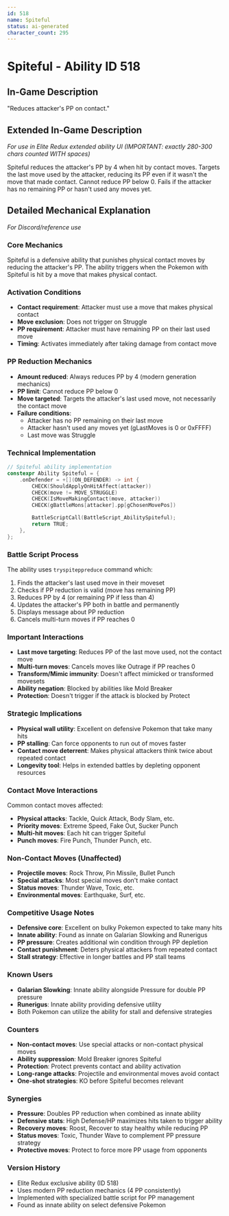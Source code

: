 ```yaml
---
id: 518
name: Spiteful
status: ai-generated
character_count: 295
---
```


# Spiteful - Ability ID 518

## In-Game Description
"Reduces attacker's PP on contact."

## Extended In-Game Description
*For use in Elite Redux extended ability UI (IMPORTANT: exactly 280-300 chars counted WITH spaces)*

Spiteful reduces the attacker's PP by 4 when hit by contact moves. Targets the last move used by the attacker, reducing its PP even if it wasn't the move that made contact. Cannot reduce PP below 0. Fails if the attacker has no remaining PP or hasn't used any moves yet.

## Detailed Mechanical Explanation
*For Discord/reference use*

### Core Mechanics
Spiteful is a defensive ability that punishes physical contact moves by reducing the attacker's PP. The ability triggers when the Pokemon with Spiteful is hit by a move that makes physical contact.

### Activation Conditions
- **Contact requirement**: Attacker must use a move that makes physical contact
- **Move exclusion**: Does not trigger on Struggle
- **PP requirement**: Attacker must have remaining PP on their last used move
- **Timing**: Activates immediately after taking damage from contact move

### PP Reduction Mechanics
- **Amount reduced**: Always reduces PP by 4 (modern generation mechanics)
- **PP limit**: Cannot reduce PP below 0
- **Move targeted**: Targets the attacker's last used move, not necessarily the contact move
- **Failure conditions**: 
  - Attacker has no PP remaining on their last move
  - Attacker hasn't used any moves yet (gLastMoves is 0 or 0xFFFF)
  - Last move was Struggle

### Technical Implementation
```c
// Spiteful ability implementation
constexpr Ability Spiteful = {
    .onDefender = +[](ON_DEFENDER) -> int {
        CHECK(ShouldApplyOnHitAffect(attacker))
        CHECK(move != MOVE_STRUGGLE)
        CHECK(IsMoveMakingContact(move, attacker))
        CHECK(gBattleMons[attacker].pp[gChosenMovePos])

        BattleScriptCall(BattleScript_AbilitySpiteful);
        return TRUE;
    },
};
```

### Battle Script Process
The ability uses `tryspiteppreduce` command which:
1. Finds the attacker's last used move in their moveset
2. Checks if PP reduction is valid (move has remaining PP)
3. Reduces PP by 4 (or remaining PP if less than 4)
4. Updates the attacker's PP both in battle and permanently
5. Displays message about PP reduction
6. Cancels multi-turn moves if PP reaches 0

### Important Interactions
- **Last move targeting**: Reduces PP of the last move used, not the contact move
- **Multi-turn moves**: Cancels moves like Outrage if PP reaches 0
- **Transform/Mimic immunity**: Doesn't affect mimicked or transformed movesets
- **Ability negation**: Blocked by abilities like Mold Breaker
- **Protection**: Doesn't trigger if the attack is blocked by Protect

### Strategic Implications
- **Physical wall utility**: Excellent on defensive Pokemon that take many hits
- **PP stalling**: Can force opponents to run out of moves faster
- **Contact move deterrent**: Makes physical attackers think twice about repeated contact
- **Longevity tool**: Helps in extended battles by depleting opponent resources

### Contact Move Interactions
Common contact moves affected:
- **Physical attacks**: Tackle, Quick Attack, Body Slam, etc.
- **Priority moves**: Extreme Speed, Fake Out, Sucker Punch
- **Multi-hit moves**: Each hit can trigger Spiteful
- **Punch moves**: Fire Punch, Thunder Punch, etc.

### Non-Contact Moves (Unaffected)
- **Projectile moves**: Rock Throw, Pin Missile, Bullet Punch
- **Special attacks**: Most special moves don't make contact
- **Status moves**: Thunder Wave, Toxic, etc.
- **Environmental moves**: Earthquake, Surf, etc.

### Competitive Usage Notes
- **Defensive core**: Excellent on bulky Pokemon expected to take many hits
- **Innate ability**: Found as innate on Galarian Slowking and Runerigus
- **PP pressure**: Creates additional win condition through PP depletion
- **Contact punishment**: Deters physical attackers from repeated contact
- **Stall strategy**: Effective in longer battles and PP stall teams

### Known Users
- **Galarian Slowking**: Innate ability alongside Pressure for double PP pressure
- **Runerigus**: Innate ability providing defensive utility
- Both Pokemon can utilize the ability for stall and defensive strategies

### Counters
- **Non-contact moves**: Use special attacks or non-contact physical moves
- **Ability suppression**: Mold Breaker ignores Spiteful
- **Protection**: Protect prevents contact and ability activation
- **Long-range attacks**: Projectile and environmental moves avoid contact
- **One-shot strategies**: KO before Spiteful becomes relevant

### Synergies
- **Pressure**: Doubles PP reduction when combined as innate ability
- **Defensive stats**: High Defense/HP maximizes hits taken to trigger ability
- **Recovery moves**: Roost, Recover to stay healthy while reducing PP
- **Status moves**: Toxic, Thunder Wave to complement PP pressure strategy
- **Protective moves**: Protect to force more PP usage from opponents

### Version History
- Elite Redux exclusive ability (ID 518)
- Uses modern PP reduction mechanics (4 PP consistently)
- Implemented with specialized battle script for PP management
- Found as innate ability on select defensive Pokemon